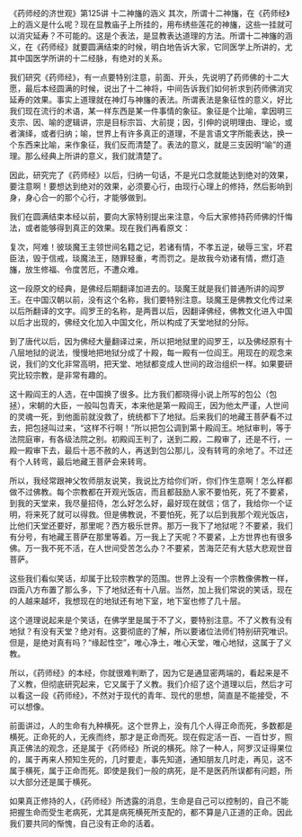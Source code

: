《药师经的济世观》第125讲 十二神旛的涵义
其次，所谓十二神旛，在《药师经》上的涵义是什么呢？现在显教庙子上所挂的，用布绣些莲花的神旛，这些一挂就可以消灾延寿？不可能的。这是个表法，是显教表达道理的方法。所谓十二神旛的涵义，在《药师经》就要圆满结束的时候，明白地告诉大家，它同医学上所讲的，尤其中国医学所讲的十二经脉，有绝对的关系。

我们研究《药师经》，有一点要特别注意，前面、开头，先说明了药师佛的十二大愿，最后本经圆满的时候，说出了十二神将，中间告诉我们如何祈求到药师佛消灾延寿的效果。事实上道理就在神灯与神旛的表法。所谓表法是象征性的意义，好比我们现在流行的术语，某一样东西是某一件事情的象征。象征是个比喻，拿因明三支宗、因、喻的逻辑讲，宗是目标宗旨、大前提；因，引伸的说明理由、理论，或者演绎，或者归纳；喻，世界上有许多真正的道理，不是言语文字所能表达，换一个东西来比喻，来作象征，我们反而清楚了。表法的意义，就是三支因明“喻”的道理。那么经典上所讲的意义，我们就清楚了。

因此，研究完了《药师经》以后，归纳一句话，不是光口念就能达到绝对的效果，要注意啊！要想达到绝对的效果，必须要心行，由现行心理上的修持，然后影响到身，身心合一的那个心行，才能够做到。

我们在圆满结束本经以前，要向大家特别提出来注意，今后大家修持药师佛的忏悔法，或者能够得到真正的效果。现在我们再看原文：

复次，阿难！彼琰魔王主领世间名籍之记，若诸有情，不孝五逆，破辱三宝，坏君臣法，毁于信戒，琰魔法王，随罪轻重，考而罚之。是故我今劝诸有情，燃灯造旛，放生修福、令度苦厄，不遭众难。

这一段原文的经典，是佛经后期翻译加进去的。琰魔王就是我们普通所讲的阎罗王。在中国汉朝以前，没有这个名称，我们要特别注意。琰魔王是佛教文化传过来以后所翻译的文字。阎罗王的名称，是两晋以后，因翻译佛经，佛教文化进入中国以后才出现的，佛经文化加入中国文化，所以构成了天堂地狱的分际。

到了唐代以后，因为佛经大量翻译过来，所以把地狱里的阎罗王，以及佛经原有十八层地狱的说法，慢慢地把地狱分成了十殿，每一殿有一位阎王。用现在的观念来说，我们的文化非常高明，把天堂、地狱都变成人世间的政治组织一样。如果要研究比较宗教，是非常有趣的。

这十殿阎王的人选，在中国换了很多。比方我们都晓得小说上所写的包公（包拯），宋朝的大臣，一般叫包青天，本来他是第一殿阎王，因为他太严谨，人世间的灵魂一死，到他面前就没救了，统统都下了地狱。后来我们的地藏王菩萨看不过去，把包拯叫过来，“这样不行啊！”所以把包公调到第十殿阎王。地狱审判，等于法院庭审，有各级法院之别。初殿阎王判了，送到二殿，二殿审了，还是不行，一殿一殿审下去，最后十恶不赦的人，再送到包公那儿，没有转弯的余地了。不过还有个人转弯，最后地藏王菩萨会来转弯。

所以，我经常跟神父牧师朋友说笑，我说比方给你们听，你们作生意啊！怎么样都做不过佛教。每个宗教都在开观光饭店，而且都鼓励人家不要怕死，死了不要紧，到我的天堂来，我尽量招侍，怎么好怎么好，最好现在就信；信了，我给你一个证明，将来死了就可以得救。但是佛教说，不要怕死，死了以后到我那个观光饭店，比他们天堂还要好，那里呢？西方极乐世界。那万一我下了地狱呢？不要紧，我们有分号，有地藏王菩萨在那里等着。万一我上了天呢？不要紧，上方世界也有很多佛。万一我不死不活，在人世间受苦怎么办？不要紧，苦海茫茫有大慈大悲观世音菩萨。

这些我们看似笑话，却属于比较宗教学的范围。世界上没有一个宗教像佛教一样，四面八方布置了那么多，下了地狱还有十八层。当然，加上我们常说的笑话，现在的人越来越坏，我想现在的地狱还有地下室，地下室也修了几十层。

这个道理说起来是个笑话，在佛学里是属于不了义，要特别注意。不了义教有没有地狱？有没有天堂？绝对有。这要彻底的了解，所以要诸位法师们特别研究唯识。但是，是绝对真有吗？“缘起性空”，唯心净土，唯心天堂，唯心地狱，这属于了义教。

所以，《药师经》的本经，你就很难判断了，因为它是通显密两端的，看起来是不了义教，但彻底研究起来，它又属于了义教。我们介绍了这个道理以后，然后才可以看这一段《药师经》，不然对于现代的青年、现代的思想，简直是不能接受，不可以想像。

前面讲过，人的生命有九种横死。这个世界上，没有几个人得正命而死，多数都是横死。正命死的人，无疾而终，那才是正命而死。现在假定活一百、一百廿岁，照真正佛法的观念，还是属于《药师经》所说的横死。除了一种人，阿罗汉证得果位的，属于再来人预知生死的，几时要走，事先知道，通知朋友几时走，再见，这不属于横死，属于正命而死。即使是我们一般的病死，是不是医药所误都有问题，所以大部分还是属于横死。

如果真正修持的人，《药师经》所透露的消息，生命是自己可以控制的，自己不能把握生命而受生老病死，尤其是病死横死所支配的，都不算是八正道的正命。因此我们要共同的惭愧，自己没有正命的活着。